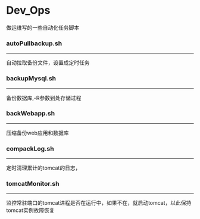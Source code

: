 # Dev_Ops
做运维写的一些自动化任务脚本


### autoPullbackup.sh
-------------
自动拉取备份文件，设置成定时任务

### backupMysql.sh
-------------
备份数据库,-R参数到处存储过程


### backWebapp.sh
-------------
压缩备份web应用和数据库


### compackLog.sh
-------------
定时清理累计的tomcat的日志，


### tomcatMonitor.sh
-------------
监控常驻端口的tomcat进程是否在运行中，如果不在，就启动tomcat，以此保持tomcat实例故障恢复



